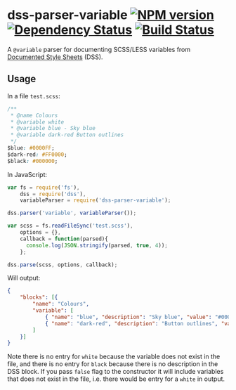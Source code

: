 dss-parser-variable  [![NPM version][npm-image]][npm-url] [![Dependency Status][depstat-image]][depstat-url] [![Build Status][travis-image]][travis-url]
===

A `@variable` parser for documenting SCSS/LESS variables from [Documented Style Sheets][] (DSS).

## Usage

In a file `test.scss`:

```css
/**
 * @name Colours
 * @variable white
 * @variable blue - Sky blue
 * @variable dark-red Button outlines
 */
$blue: #0000FF;
$dark-red: #FF0000;
$black: #000000;
```

In JavaScript:

```javascript
var fs = require('fs'),
    dss = require('dss'),
    variableParser = require('dss-parser-variable');

dss.parser('variable', variableParser());

var scss = fs.readFileSync('test.scss'),
    options = {},
    callback = function(parsed){
      console.log(JSON.stringify(parsed, true, 4));
    };

dss.parse(scss, options, callback);
```

Will output:

```json
{
    "blocks": [{
        "name": "Colours",
        "variable": [
            { "name": "blue", "description": "Sky blue", "value": "#0000FF" },
            { "name": "dark-red", "description": "Button outlines", "value": "#FF0000" }
        ]
    }]
}

```

Note there is no entry for `white` because the variable does not exist in the file, and there is no entry for `black` because there is no description in the DSS block.
If you pass `false` flag to the constructor it will include variables that does not exist in the file, i.e. there would be entry for a `white` in output.

[Documented Style Sheets]:https://github.com/darcyclarke/DSS

[npm-url]: https://npmjs.org/package/dss-parser-variable
[npm-image]: http://img.shields.io/npm/v/dss-parser-variable.svg?style=flat

[depstat-url]: https://david-dm.org/paulwib/dss-parser-variable
[depstat-image]: https://david-dm.org/paulwib/dss-parser-variable.svg?style=flat

[travis-image]: http://img.shields.io/travis/paulwib/dss-parser-variable/master.svg?style=flat
[travis-url]: https://travis-ci.org/paulwib/dss-parser-variable


